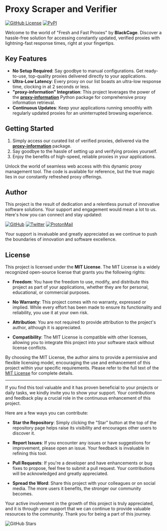 # Proxy Scraper and Verifier

[![GitHub License](https://img.shields.io/github/license/BlackCage/Proxy-Scraper-and-Verifier)](https://github.com/BlackCage/Proxy-Scraper-and-Verifier/blob/main/LICENSE)
[![PyPI](https://img.shields.io/pypi/v/proxy-information)](https://pypi.org/project/proxy-information/)

Welcome to the world of "Fresh and Fast Proxies" by **BlackCage**. Discover a hassle-free solution for accessing constantly updated, verified proxies with lightning-fast response times, right at your fingertips.

## Key Features

- **No Setup Required**: Say goodbye to manual configurations. Get ready-to-use, top-quality proxies delivered directly to your applications.
- **Ultra-Low Latency**: Every proxy on our list boasts an ultra-low response time, clocking in at 2 seconds or less.
- **"proxy-information" Integration**: This project leverages the power of the [**proxy-information**](https://pypi.org/project/proxy-information/) Python package for comprehensive proxy information retrieval.
- **Continuous Updates**: Keep your applications running smoothly with regularly updated proxies for an uninterrupted browsing experience.

## Getting Started

1. Simply access our curated list of verified proxies, delivered via the [**proxy-information**](https://pypi.org/project/proxy-information/) package.
2. Say goodbye to the hassle of setting up and verifying proxies yourself.
3. Enjoy the benefits of high-speed, reliable proxies in your applications.

Unlock the world of seamless web access with this dynamic proxy management tool. The code is available for reference, but the true magic lies in our constantly refreshed proxy offerings.

## Author

This project is the result of dedication and a relentless pursuit of innovative software solutions. Your support and engagement would mean a lot to us. Here's how you can connect and stay updated:

[![GitHub](https://img.shields.io/badge/GitHub-100000?style=for-the-badge&logo=github&logoColor=white)](https://github.com/BlackCage) [![Twitter](https://img.shields.io/badge/Twitter-000000?style=for-the-badge&logo=twitter&logoColor=white)](https://twitter.com/BlackByte_) [![ProtonMail](https://img.shields.io/badge/ProtonMail-8B89CC?style=for-the-badge&logo=protonmail&logoColor=white)](mailto:blackcage_faq@proton.me)

Your support is invaluable and greatly appreciated as we continue to push the boundaries of innovation and software excellence.

## License

This project is licensed under the **MIT License**. The MIT License is a widely recognized open-source license that grants you the following rights:

- **Freedom**: You have the freedom to use, modify, and distribute this project as part of your applications, whether they are for personal, educational, or commercial purposes.

- **No Warranty**: This project comes with no warranty, expressed or implied. While every effort has been made to ensure its functionality and reliability, you use it at your own risk.

- **Attribution**: You are not required to provide attribution to the project's author, although it is appreciated.

- **Compatibility**: The MIT License is compatible with other licenses, allowing you to integrate this project into your software stack without license conflicts.

By choosing the MIT License, the author aims to provide a permissive and flexible licensing model, encouraging the use and enhancement of this project within your specific requirements. Please refer to the full text of the [MIT License](https://github.com/BlackCage/Proxy-Scraper-and-Verifier/blob/main/LICENSE) for complete details.

---

If you find this tool valuable and it has proven beneficial to your projects or daily tasks, we kindly invite you to show your support. Your contributions and feedback play a crucial role in the continuous enhancement of this project.

Here are a few ways you can contribute:

- **Star the Repository**: Simply clicking the "Star" button at the top of the repository page helps raise its visibility and encourages other users to discover it.

- **Report Issues**: If you encounter any issues or have suggestions for improvement, please open an issue. Your feedback is invaluable in refining this tool.

- **Pull Requests**: If you're a developer and have enhancements or bug fixes to propose, feel free to submit a pull request. Your contributions will be acknowledged and greatly appreciated.

- **Spread the Word**: Share this project with your colleagues or on social media. The more users it benefits, the stronger our community becomes.

Your active involvement in the growth of this project is truly appreciated, and it is through your support that we can continue to provide valuable resources to the community. Thank you for being a part of this journey.

![GitHub Stars](https://img.shields.io/github/stars/BlackCage/Proxy-Scraper-and-Verifier?style=social)
